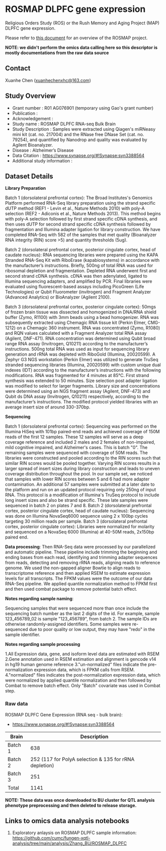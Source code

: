 # ROSMAP DLPFC gene expression

Religious Orders Study (ROS) or the Rush Memory and Aging Project (MAP) DLPFC gene expression. 

Please refer to [this document](../study_info/ROSMAP.md) for an overview of the ROSMAP project.

**NOTE: we didn't perform the omics data calling here so this descriptor is mostly documentations from the raw data source**

## Contact

Xuanhe Chen (xuanhechenxhc@163.com)

## Study Overview

- Grant number : R01 AG076901 (temporary using Gao's grant number)
- Publication : 
- Acknowledgement : 
- Study name : ROSMAP DLPFC RNA-seq Bulk Brain
- Study Description : Samples were extracted using Qiagen's miRNeasy mini kit (cat. no. 217004) and the RNase free DNase Set (cat. no. 79254), and quantified by Nanodrop and quality was evaluated by Agilent Bioanalyzer.
- Disease : Alzheimer’s Disease
- Data Citation : https://www.synapse.org/#!Synapse:syn3388564
- Additional study information : 

## Dataset Details

**Library Preparation**

Batch 1 (dorsolateral prefrontal cortex): The Broad Institutes's Genomics Platform performed RNA-Seq library preparation using the strand specific dUTP method (REF1 - Levin et al., Nature Methods 2010) with poly-A selection (REF2 - Adiconis et al., Nature Methods 2013). This method begins with poly-A selection followed by first strand specific cDNA synthesis, and then uses dUTP for second strand specific cDNA synthesis followed by fragmentation and Illumina adapter ligation for library construction. We have completed RNA-Seq with 582 of the samples that met quality (Bioanalyzer RNA integrity (RIN) score >5) and quantity thresholds (5ug).

Batch 2 (dorsolateral prefrontal cortex, posterior cingulate cortex, head of caudate nucleus): RNA sequencing libraries were prepared using the KAPA Stranded RNA-Seq Kit with RiboErase (kapabiosystems) in accordance with the manufacturer’s instructions. Briefly, 500ng of total RNA was used for ribosomal depletion and fragmentation. Depleted RNA underwent first and second strand cDNA synthesis. cDNA was then adenylated, ligated to Illumina sequencing adapters, and amplified by PCR. Final libraries were evaluated using fluorescent-based assays including PicoGreen (Life Technologies) or Qubit Fluorometer (invitrogen) and Fragment Analyzer (Advanced Analytics) or BioAnalyzer (Agilent 2100).

Batch 3 (dorsolateral prefrontal cortex, posterior cingulate cortex): 50mgs of frozen brain tissue was dissected and homogenized in DNA/RNA shield buffer (Zymo, R1100) with 3mm beads using a bead homogenizer. RNA was subsequently extracted using Chemagic RNA tissue kit (Perkin Elmer, CMG-1212) on a Chemagic 360 instrument. RNA was concentrated (Zymo, R1080) and RQN values calculated with a Fragment Analyzer total RNA assay (Agilent, DNF-471). RNA concentration was determined using Qubit broad range RNA assay (Invitrogen, Q10211) according to the manufacturer’s instructions. 500ng total RNA was used as input for sequencing library generation and rRNA was depleted with RiboGold (Illumina, 20020599). A Zephyr G3 NGS workstation (Perkin Elmer) was utilized to generate TruSeq stranded sequencing libraries (Illumina, 20020599) with custom unique dual indexes (IDT) according to the manufacturer’s instructions with the following modifications. RNA was fragmented for 4 minutes at 85°C. First strand synthesis was extended to 50 minutes. Size selection post adapter ligation was modified to select for larger fragments. Library size and concentrations were determined using an NGS fragment assay (Agilent, DNF-473) and Qubit ds DNA assay (Invitrogen, Q10211) respectively, according to the manufacturer’s instructions. The modified protocol yielded libraries with an average insert size of around 330-370bp.

 
**Sequencing**

Batch 1 (dorsolateral prefrontal cortex): Sequencing was performed on the Illumina HiSeq with 101bp paired-end reads and achieved coverage of 150M reads of the first 12 samples. These 12 samples will serve as a deep coverage reference and included 2 males and 2 females of non-impaired, mild cognitive impaired, and Alzheimer's cases. This is batch "0". The remaining samples were sequenced with coverage of 50M reads. The libraries were constructed and pooled according to the RIN scores such that similar RIN scores would be pooled together. Varying RIN scores results in a larger spread of insert sizes during library construction and leads to uneven coverage distribution throughout the pool. In our sample set, we noticed that samples with lower RIN scores between 5 and 6 had more adapter contamination. An additional 57 samples were submitted at a later date to the platform and run on an updated protocol requiring only 250ng of input RNA. This protocol is a modification of Illumina's TruSeq protocol to include long insert sizes and also be strand specific. These late samples were sequenced in batch 2 on plates 7 and 8.
Batch 2 (dorsolateral prefrontal cortex, posterior cingulate cortex, head of caudate nucleus): Sequencing was done on Illumina NovaSeq6000 sequence using 2 x 100bp cycles targeting 30 million reads per sample.
Batch 3 (dorsolateral prefrontal cortex, posterior cingulate cortex): Libraries were normalized for molarity and sequenced on a NovaSeq 6000 (Illumina) at 40-50M reads, 2x150bp paired end.

 
**Data processing**: Then RNA-Seq data were processed by our parallelized and automatic pipeline. These pipeline include trimming the beginning and ending bases from each read, identifying and trimming adapter sequences from reads, detecting and removing rRNA reads, aligning reads to reference genome. We used the non-gapped aligner Bowtie to align reads to transcriptome reference and then applied RSEM to estimate expression levels for all transcripts. The FPKM values were the outcome of our data RNA-Seq pipeline. We applied quantile normalization method to FPKM first and then used combat package to remove potential batch effect.

 
**Notes regarding sample naming**:

Sequencing samples that were sequenced more than once include the sequencing batch number as the last 2 digits of the id. For example, sample 123_456789_02 is sample "123_456789", from batch 2. The sample IDs are otherwise randomly-assigned identifiers. Some samples were re-sequenced due to poor quality or low output, they may have "redo" in the sample identifier.
 
**Notes regarding sample processing**

1.All Expression data, gene, and isoform level data are estimated with RSEM
2.Gene annotation used in RSEM estimation and alignment is gencode v14 in hg19 human genome reference
3."un-normalized" files indicate the pre-normalization expression data, which is FPKM calls from RSEM.
4."normalized" files indicates the post-normalization expression data, which were normalized by applied quantile normalization and then followed by Combat to remove batch effect. Only "Batch" covariate was used in Combat step.

### Raw data

ROSMAP DLPFC Gene Expression (RNA seq - bulk brain): 

- https://www.synapse.org/#!Synapse:syn3388564

| Brain      | Description |
| -----------| ----------- |
| Batch 1    | 638         |
| Batch 2    | 252 (117 for PolyA selection & 135 for rRNA depletion)        |
| Batch 3    | 251         |
| Total      | 1141        |

**NOTE: These data was once downloaded to BU cluster for QTL analysis phenotype preprocessing and then deleted to release storage.**

## Links to omics data analysis notebooks

1. Exploratory anlaysis on ROSMAP DLPFC sample information: https://github.com/cumc/fungen-xqtl-analysis/tree/main/analysis/Zhang_BU/ROSMAP_DLPFC
